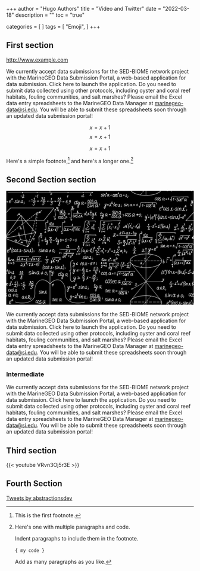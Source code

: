 +++
author = "Hugo Authors"
title = "Video and Twitter"
date = "2022-03-18"
description = ""
toc = "true"

<!images = [
  "images/equuations-black.jpg"
]!>

categories = [
]
tags = [
    "Emoji",
]
+++

## First section

http://www.example.com

We currently accept data submissions for the SED-BIOME network project with the MarineGEO Data Submission Portal, a web-based application for data submission. Click here to launch the application. Do you need to submit data collected using other protocols, including oyster and coral reef habitats, fouling communities, and salt marshes? Please email the Excel data entry spreadsheets to the MarineGEO Data Manager at marinegeo-data@si.edu. You will be able to submit these spreadsheets soon through an updated data submission portal!

$$x = x+1$$
$$x = x+1$$

$$x = x+1$$

Here's a simple footnote,[^1] and here's a longer one.[^bignote]

[^1]: This is the first footnote.

[^bignote]: Here's one with multiple paragraphs and code.

    Indent paragraphs to include them in the footnote.

    `{ my code }`

    Add as many paragraphs as you like.

## Second Section section
![MarineGEO circle logo](equuations-black.jpg "MarineGEO logo")

We currently accept data submissions for the SED-BIOME network project with the MarineGEO Data Submission Portal, a web-based application for data submission. Click here to launch the application. Do you need to submit data collected using other protocols, including oyster and coral reef habitats, fouling communities, and salt marshes? Please email the Excel data entry spreadsheets to the MarineGEO Data Manager at marinegeo-data@si.edu. You will be able to submit these spreadsheets soon through an updated data submission portal!

### Intermediate
We currently accept data submissions for the SED-BIOME network project with the MarineGEO Data Submission Portal, a web-based application for data submission. Click here to launch the application. Do you need to submit data collected using other protocols, including oyster and coral reef habitats, fouling communities, and salt marshes? Please email the Excel data entry spreadsheets to the MarineGEO Data Manager at marinegeo-data@si.edu. You will be able to submit these spreadsheets soon through an updated data submission portal!

## Third section
{{< youtube VRvn3Oj5r3E >}}

## Fourth Section
<a class="twitter-timeline" data-theme="dark" href="https://twitter.com/abstractionsdev?ref_src=twsrc%5Etfw">Tweets by abstractionsdev</a> <script async src="https://platform.twitter.com/widgets.js" charset="utf-8"></script>
